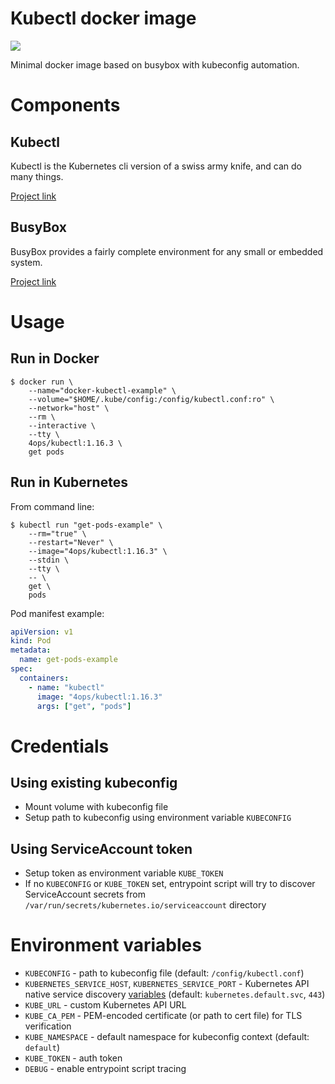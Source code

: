 # Kubectl docker image

[![](https://images.microbadger.com/badges/image/4ops/kubectl:1.16.3.svg)](https://microbadger.com/images/4ops/kubectl "Get your own image badge on microbadger.com")

Minimal docker image based on busybox with kubeconfig automation.

# Components

## Kubectl

Kubectl is the Kubernetes cli version of a swiss army knife, and can do many things.

[Project link](https://kubectl.docs.kubernetes.io/)

## BusyBox

BusyBox provides a fairly complete environment for any small or embedded system.

[Project link](https://busybox.net/)

# Usage

## Run in Docker

```shell
$ docker run \
    --name="docker-kubectl-example" \
    --volume="$HOME/.kube/config:/config/kubectl.conf:ro" \
    --network="host" \
    --rm \
    --interactive \
    --tty \
    4ops/kubectl:1.16.3 \
    get pods
```

## Run in Kubernetes

From command line:

```shell
$ kubectl run "get-pods-example" \
    --rm="true" \
    --restart="Never" \
    --image="4ops/kubectl:1.16.3" \
    --stdin \
    --tty \
    -- \
    get \
    pods
```

Pod manifest example:

```YAML
apiVersion: v1
kind: Pod
metadata:
  name: get-pods-example
spec:
  containers:
    - name: "kubectl"
      image: "4ops/kubectl:1.16.3"
      args: ["get", "pods"]
```

# Credentials

## Using existing kubeconfig

- Mount volume with kubeconfig file
- Setup path to kubeconfig using environment variable `KUBECONFIG`

## Using ServiceAccount token

- Setup token as environment variable `KUBE_TOKEN`
- If no `KUBECONFIG` or `KUBE_TOKEN` set, entrypoint script will try to discover ServiceAccount secrets from `/var/run/secrets/kubernetes.io/serviceaccount` directory

# Environment variables

- `KUBECONFIG` - path to kubeconfig file (default: `/config/kubectl.conf`)
- `KUBERNETES_SERVICE_HOST`, `KUBERNETES_SERVICE_PORT` - Kubernetes API native service discovery [variables](https://kubernetes.io/docs/concepts/services-networking/service/#environment-variables) (default: `kubernetes.default.svc`, `443`)
- `KUBE_URL` - custom Kubernetes API URL
- `KUBE_CA_PEM` - PEM-encoded certificate (or path to cert file) for TLS verification
- `KUBE_NAMESPACE` - default namespace for kubeconfig context (default: `default`)
- `KUBE_TOKEN` - auth token
- `DEBUG` - enable entrypoint script tracing
